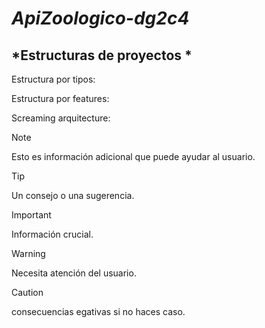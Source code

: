 # *ApiZoologico-dg2c4*

## *Estructuras de proyectos *
Estructura por tipos:

Estructura por features: 

Screaming arquitecture:


> [!NOTE]
> Esto es información adicional que puede ayudar al usuario.

> [!TIP]
> Un consejo o una sugerencia.

> [!IMPORTANT]
> Información crucial.

> [!WARNING]
> Necesita atención del usuario.

> [!CAUTION]
> consecuencias egativas si no haces caso.
